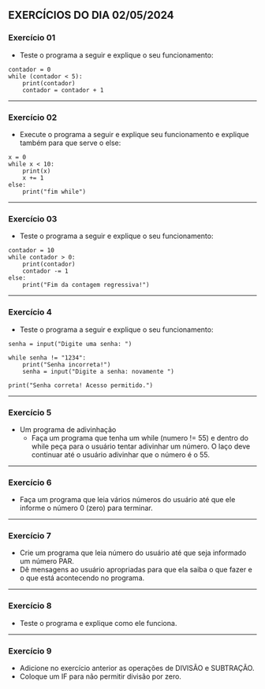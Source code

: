 ## EXERCÍCIOS DO DIA 02/05/2024

### Exercício 01

- Teste o programa a seguir e explique o seu funcionamento:

````
contador = 0
while (contador < 5):
    print(contador)
    contador = contador + 1
````

<hr>

### Exercício 02

- Execute o programa a seguir e explique seu funcionamento e explique também para que serve o else:

````
x = 0
while x < 10:
    print(x)
    x += 1
else:
    print("fim while")
````

<hr>

### Exercício 03

- Teste o programa a seguir e explique o seu funcionamento:

````
contador = 10
while contador > 0:
    print(contador)
    contador -= 1
else:
    print("Fim da contagem regressiva!")
````

<hr>

### Exercício 4

- Teste o programa a seguir e explique o seu funcionamento:

````
senha = input("Digite uma senha: ")

while senha != "1234":
    print("Senha incorreta!")
    senha = input("Digite a senha: novamente ")

print("Senha correta! Acesso permitido.")
````

<hr>

### Exercício 5

- Um programa de adivinhação
    - Faça um programa que tenha um while (numero != 55) e dentro do while peça para o usuário tentar adivinhar um número. O laço deve continuar até o usuário adivinhar que o número é o 55.

<hr>

### Exercício 6

- Faça um programa que leia vários números do usuário até que ele informe o número 0 (zero) para terminar.

<hr>

### Exercício 7

- Crie um programa que leia número do usuário até que seja informado um número PAR.
- Dê mensagens ao usuário apropriadas para que ela saiba o que fazer e o que está acontecendo no programa.

<hr>

### Exercício 8

- Teste o programa e explique como ele funciona.

<hr>

### Exercício 9

- Adicione no exercício anterior as operações de DIVISÃO e SUBTRAÇÃO. 
- Coloque um IF para não permitir divisão por zero.
